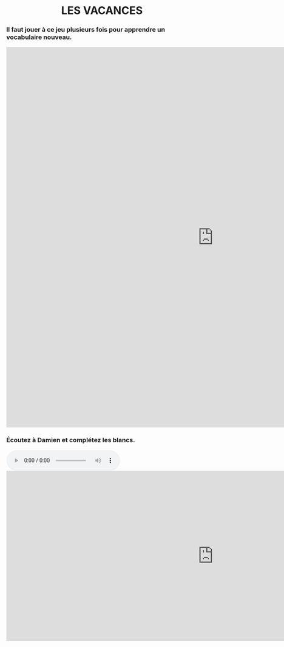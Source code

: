 <h1 align="center">
  <b style="color:dark green;">LES VACANCES</b><br>
</h1>

<h3 align="left">
  <b style="color:dark green;">Il faut jouer à ce jeu plusieurs fois pour apprendre un vocabulaire nouveau.</b><br>
</h3>
<iframe src="https://h5p.org/h5p/embed/405248" width="1090" height="1001" frameborder="0" allowfullscreen="allowfullscreen"></iframe><script src="https://h5p.org/sites/all/modules/h5p/library/js/h5p-resizer.js" charset="UTF-8"></script>


<h3 align="left">
  <b style="color:dark green;">Écoutez à Damien et complétez les blancs.</b><br>
</h3>
<audio controls>
<source src="https://ielanguages.com/listen/vacances.mp3" type="audio/mpeg"> 
<br />Your browser does not support the audio element.<br />
</audio>

<iframe src="https://h5p.org/h5p/embed/405255" width="1090" height="448" frameborder="0" allowfullscreen="allowfullscreen"></iframe><script src="https://h5p.org/sites/all/modules/h5p/library/js/h5p-resizer.js" charset="UTF-8"></script>
